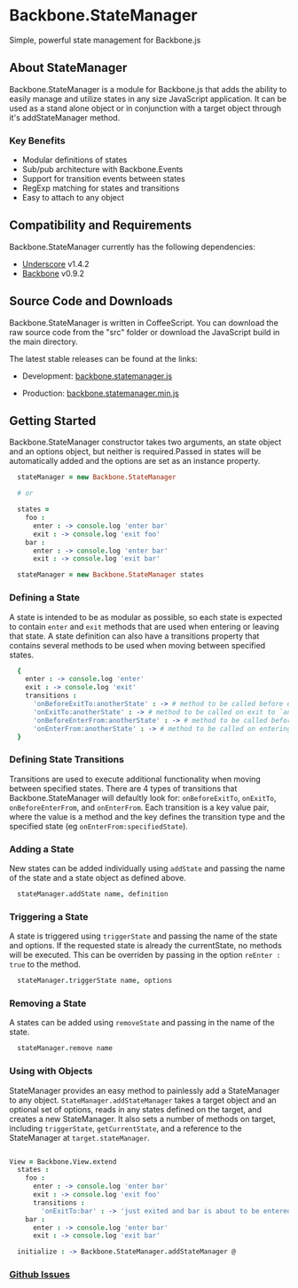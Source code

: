 # Backbone.StateManager

Simple, powerful state management for Backbone.js

## About StateManager

Backbone.StateManager is a module for Backbone.js that adds the ability to easily
manage and utilize states in any size JavaScript application. It can be used as
a stand alone object or in conjunction with a target object through it's addStateManager
method.

### Key Benefits

* Modular definitions of states
* Sub/pub architecture with Backbone.Events
* Support for transition events between states
* RegExp matching for states and transitions
* Easy to attach to any object

## Compatibility and Requirements

Backbone.StateManager currently has the following dependencies:

* [Underscore](http://underscorejs.org) v1.4.2
* [Backbone](http://backbonejs.org) v0.9.2

## Source Code and Downloads

Backbone.StateManager is written in CoffeeScript. You can download the raw source code
from the "src" folder or download the JavaScript build in the main directory.

The latest stable releases can be found at the links:

* Development: [backbone.statemanager.js](https://raw.github.com/crashlytics/backbone.statemanager/master/backbone.statemanager.js)

* Production: [backbone.statemanager.min.js](https://raw.github.com/crashlytics/backbone.statemanager/master/backbone.statemanager.min.js)

## Getting Started

Backbone.StateManager constructor takes two arguments, an state object and an options object, but neither is required.Passed in states will be automatically added and the options are set as an instance property.

```coffee
  stateManager = new Backbone.StateManager

  # or

  states =
    foo :
      enter : -> console.log 'enter bar'
      exit : -> console.log 'exit foo'
    bar :
      enter : -> console.log 'enter bar'
      exit : -> console.log 'exit bar'

  stateManager = new Backbone.StateManager states
```

### Defining a State

A state is intended to be as modular as possible, so each state is expected to contain `enter` and `exit` methods that are used when entering or leaving that state. A state definition can also have a transitions property that contains several methods to be used when moving between specified states.

```coffee
  {
    enter : -> console.log 'enter'
    exit : -> console.log 'exit'
    transitions :
      'onBeforeExitTo:anotherState' : -> # method to be called before exit to `anotherState`
      'onExitTo:anotherState' : -> # method to be called on exit to `anotherState`
      'onBeforeEnterFrom:anotherState' : -> # method to be called before entering from `anotherState`
      'onEnterFrom:anotherState' : -> # method to be called on entering from `anotherState`
  }
```

### Defining State Transitions

Transitions are used to execute additional functionality when moving between specified states. There are 4 types of transitions that Backbone.StateManager will defaultly look for: `onBeforeExitTo`, `onExitTo`, `onBeforeEnterFrom`, and `onEnterFrom`. Each transition is a key value pair, where the value is a method and the key defines the transition type and the specified state (eg `onEnterFrom:specifiedState`).

### Adding a State

New states can be added individually using `addState` and passing the name of the state and a state object as defined above.

```coffee
  stateManager.addState name, definition
```

### Triggering a State

A state is triggered using `triggerState` and passing the name of the state and options. If the requested state is already the currentState, no methods will be executed. This can be overriden by passing in the option `reEnter : true` to the method.

```coffee
  stateManager.triggerState name, options
```
### Removing a State

A states can be added using `removeState` and passing in the name of the state.

```coffee
  stateManager.remove name
```

### Using with Objects

StateManager provides an easy method to painlessly add a StateManager to any object. `StateManager.addStateManager` takes a target object and an optional set of options, reads in any states defined on the target, and creates a new StateManager. It also sets a number of methods on target, including `triggerState`, `getCurrentState`, and a reference to the StateManager at `target.stateManager`.

```coffee

View = Backbone.View.extend
  states :
    foo :
      enter : -> console.log 'enter bar'
      exit : -> console.log 'exit foo'
      transitions :
        'onExitTo:bar' : -> 'just exited and bar is about to be entered'
    bar :
      enter : -> console.log 'enter bar'
      exit : -> console.log 'exit bar'

  initialize : -> Backbone.StateManager.addStateManager @

```

### [Github Issues](//github.com/crashlytics/backbone.statemanager/issues)